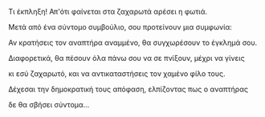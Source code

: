Τι έκπληξη! Απ'ότι φαίνεται στα ζαχαρωτά αρέσει η φωτιά.

Μετά από ένα σύντομο συμβούλιο, σου προτείνουν μια συμφωνία:

Αν κρατήσεις τον αναπτήρα αναμμένο, θα συγχωρέσουν το έγκλημά σου.

Διαφορετικά, θα πέσουν όλα πάνω σου να σε πνίξουν, μέχρι να γίνεις 

κι εσύ ζαχαρωτό, και να αντικαταστήσεις τον χαμένο φίλο τους.

Δέχεσαι την δημοκρατική τους απόφαση, ελπίζοντας πως ο αναπτήρας 

δε θα σβήσει σύντομα...
